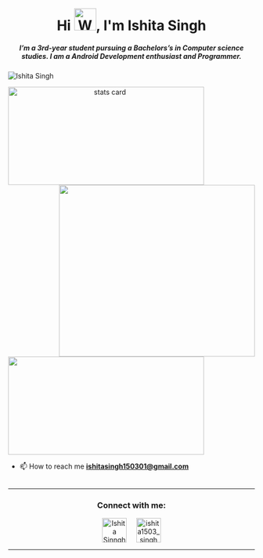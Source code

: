 

<h1 align="center">Hi <img src="https://raw.githubusercontent.com/nixin72/nixin72/master/wave.gif" 
         alt="Waving hand animated gif"
         height="45"
         width="45" />, I'm Ishita Singh</h1>
<h5 align="center">
I’m a 3rd-year student pursuing a Bachelors’s in Computer science studies. I am a Android Development enthusiast and Programmer. 
</h5>
<p align="left"> <img src="https://komarev.com/ghpvc/?username=Ishita03-Singh&label=Profile%20views&color=0e75b6&style=flat" alt="Ishita Singh" /> </p>
<p>
<a align= "center" href="https://github.com/Ishita03-Singh">
<img alt= "stats card" height="200px" width="400" src="https://github-readme-streak-stats.herokuapp.com/?user=Ishita03-Singh&theme=radical">
<img align="right" height="350" width="400" src="https://cdn.dribbble.com/users/2238041/screenshots/4763918/working.gif" /> </a>
</p>
<img height="200px" width="400" src="https://github-readme-stats.vercel.app/api?username=Ishita03-Singh&count_private=true&theme=radical&show_icons=true" />



- 📫 How to reach me **ishitasingh150301@gmail.com**
<br><br>
<hr>

<h3 align="center">Connect with me:</h3>
<p align="center">
<a href="https:https://www.linkedin.com/in/ishita-singh-creater/" target="blank"><img align="center" src="https://img.icons8.com/cute-clipart/64/000000/linkedin.png" alt="Ishita Sinngh" height="50" width="50" /></a>&nbsp;&nbsp;&nbsp;&nbsp;
<a href="https://www.instagram.com/ishita1503_singh/" target="blank"><img align="center" src="https://img.icons8.com/cute-clipart/64/000000/instagram-new.png" alt="ishita1503_singh" height="50" width="50" /></a>
</p>

<hr>

